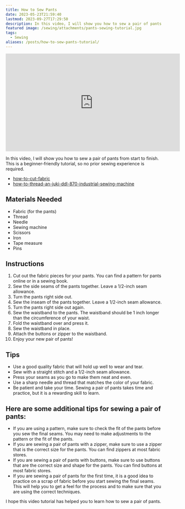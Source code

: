 ```yaml
---
title: How to Sew Pants
date: 2023-05-23T21:59:40
lastmod: 2023-09-27T17:29:50
description: In this video, I will show you how to sew a pair of pants from start to finish. This is a beginner-friendly tutorial, so no prior sewing experience is required.
featured image: /sewing/attachments/pants-sewing-tutorial.jpg
tags:
  - Sewing
aliases: /posts/how-to-sew-pants-tutorial/
---
```


<div class="responsive-iframe-container"><iframe class="youTubeIframe" width="560" height="315" src="https://www.youtube.com/embed/p0rsjeDyg6g" title="YouTube video player" frameborder="0" allow="accelerometer; autoplay; clipboard-write; encrypted-media; gyroscope; picture-in-picture" allowfullscreen></iframe></div>

In this video, I will show you how to sew a pair of pants from start to finish. This is a beginner-friendly tutorial, so no prior sewing experience is required.

- [how-to-cut-fabric](../sewing/how-to-cut-fabric.md)
- [how-to-thread-an-juki-ddl-870-industrial-sewing-machine](../sewing/how-to-thread-an-juki-ddl-870-industrial-sewing-machine.md)

## Materials Needed

- Fabric (for the pants)
- Thread
- Needle
- Sewing machine
- Scissors
- Iron
- Tape measure
- Pins

## Instructions

1. Cut out the fabric pieces for your pants. You can find a pattern for pants online or in a sewing book.
2. Sew the side seams of the pants together. Leave a 1/2-inch seam allowance.
3. Turn the pants right side out.
4. Sew the inseam of the pants together. Leave a 1/2-inch seam allowance.
5. Turn the pants right side out again.
6. Sew the waistband to the pants. The waistband should be 1 inch longer than the circumference of your waist.
7. Fold the waistband over and press it.
8. Sew the waistband in place.
9. Attach the buttons or zipper to the waistband.
10. Enjoy your new pair of pants!

## Tips

- Use a good quality fabric that will hold up well to wear and tear.
- Sew with a straight stitch and a 1/2-inch seam allowance.
- Press your seams as you go to make them neat and even.
- Use a sharp needle and thread that matches the color of your fabric.
- Be patient and take your time. Sewing a pair of pants takes time and practice, but it is a rewarding skill to learn.

## Here are some additional tips for sewing a pair of pants:

- If you are using a pattern, make sure to check the fit of the pants before you sew the final seams. You may need to make adjustments to the pattern or the fit of the pants.
- If you are sewing a pair of pants with a zipper, make sure to use a zipper that is the correct size for the pants. You can find zippers at most fabric stores.
- If you are sewing a pair of pants with buttons, make sure to use buttons that are the correct size and shape for the pants. You can find buttons at most fabric stores.
- If you are sewing a pair of pants for the first time, it is a good idea to practice on a scrap of fabric before you start sewing the final seams. This will help you to get a feel for the process and to make sure that you are using the correct techniques.

I hope this video tutorial has helped you to learn how to sew a pair of pants.
